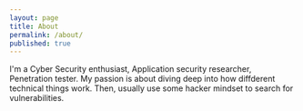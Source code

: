 ```yaml
---
layout: page
title: About
permalink: /about/
published: true
---
```



I'm a Cyber Security enthusiast, Application security researcher, Penetration tester.
My passion is about diving deep into how diffderent technical things work. Then, usually use some hacker mindset to search for vulnerabilities.
